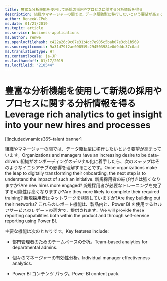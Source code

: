 ```yaml
---
title: 豊富な分析機能を使用して新規の採用やプロセスに関する分析情報を得る
description: 組織やマネージャーの間では、データ駆動型に移行したいという要望が高まっています。
author: ReneeW-CPub
ms.date: 01/21/2019
ms.topic: article
ms.service: business-applications
ms.author: renwe
ms.openlocfilehash: c422a26c9c07e3124dc7e905c5bab07e3cb1b569
ms.sourcegitcommit: 9a31d79f2ae098559c294503984e0d9ddc37c0ad
ms.translationtype: HT
ms.contentlocale: ja-JP
ms.lasthandoff: 01/17/2019
ms.locfileid: "210544"
---
```

#  <a name="leverage-rich-analytics-to-get-insight-into-your-new-hires-and-processes"></a><span data-ttu-id="7d6b7-103">豊富な分析機能を使用して新規の採用やプロセスに関する分析情報を得る</span><span class="sxs-lookup"><span data-stu-id="7d6b7-103">Leverage rich analytics to get insight into your new hires and processes</span></span>
[!include[dynamics365-talent banner](../../includes/dynamics365-talent.md)]



<span data-ttu-id="7d6b7-104">組織やマネージャーの間では、データ駆動型に移行したいという要望が高まっています。</span><span class="sxs-lookup"><span data-stu-id="7d6b7-104">Organizations and managers have an increasing desire to be data-driven.</span></span> <span data-ttu-id="7d6b7-105">組織がオンボーディングのデジタル化に着手したら、次のステップはそのようなイニシアチブの影響を理解することです。</span><span class="sxs-lookup"><span data-stu-id="7d6b7-105">Once organizations make the leap to digitally transforming their onboarding, the next step is to understand the impact of such an initiative.</span></span> <span data-ttu-id="7d6b7-106">新規採用者の結び付きは強くなりますか?</span><span class="sxs-lookup"><span data-stu-id="7d6b7-106">Are new hires more engaged?</span></span> <span data-ttu-id="7d6b7-107">新規採用者が必要なトレーニングを完了する可能性は高くなりますか?</span><span class="sxs-lookup"><span data-stu-id="7d6b7-107">Are they more likely to complete their required training?</span></span> <span data-ttu-id="7d6b7-108">新規採用者はネットワークを構築していますか?</span><span class="sxs-lookup"><span data-stu-id="7d6b7-108">Are they building out their networks?</span></span> <span data-ttu-id="7d6b7-109">これらのレポート機能は、製品内と、Power BI を使用するセルフサービスのレポートの両方で、提供されます。</span><span class="sxs-lookup"><span data-stu-id="7d6b7-109">We will provide these reporting capabilities both within the product and through self-service reporting using Power BI.</span></span> 

<span data-ttu-id="7d6b7-110">主要な機能は次のとおりです。</span><span class="sxs-lookup"><span data-stu-id="7d6b7-110">Key features include:</span></span>

-   <span data-ttu-id="7d6b7-111">部門管理者のためのチームベースの分析。</span><span class="sxs-lookup"><span data-stu-id="7d6b7-111">Team-based analytics for departmental admins.</span></span>

-   <span data-ttu-id="7d6b7-112">個々のマネージャーの有効性分析。</span><span class="sxs-lookup"><span data-stu-id="7d6b7-112">Individual manager effectiveness analytics.</span></span>

-   <span data-ttu-id="7d6b7-113">Power BI コンテンツ パック。</span><span class="sxs-lookup"><span data-stu-id="7d6b7-113">Power BI content pack.</span></span>
